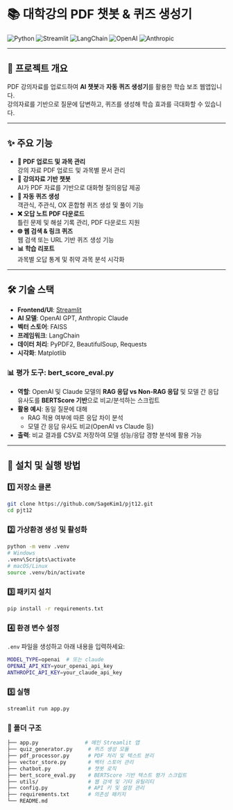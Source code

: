 # 📚 대학강의 PDF 챗봇 & 퀴즈 생성기

![Python](https://img.shields.io/badge/Python-3.9%2B-blue)
![Streamlit](https://img.shields.io/badge/Streamlit-1.x-red)
![LangChain](https://img.shields.io/badge/LangChain-Framework-green)
![OpenAI](https://img.shields.io/badge/OpenAI-GPT-yellow)
![Anthropic](https://img.shields.io/badge/Claude-AI-orange)

---

## 🔎 프로젝트 개요  
PDF 강의자료를 업로드하여 **AI 챗봇**과 **자동 퀴즈 생성기**를 활용한 학습 보조 웹앱입니다.  
강의자료를 기반으로 질문에 답변하고, 퀴즈를 생성해 학습 효과를 극대화할 수 있습니다.

---

## ✨ 주요 기능
- **📁 PDF 업로드 및 과목 관리**  
  강의 자료 PDF 업로드 및 과목별 문서 관리  
- **💬 강의자료 기반 챗봇**  
  AI가 PDF 자료를 기반으로 대화형 질의응답 제공  
- **📝 자동 퀴즈 생성**  
  객관식, 주관식, OX 혼합형 퀴즈 생성 및 풀이 기능  
- **❌ 오답 노트 PDF 다운로드**  
  틀린 문제 및 해설 기록 관리, PDF 다운로드 지원  
- **🌐 웹 검색 & 링크 퀴즈**  
  웹 검색 또는 URL 기반 퀴즈 생성 기능  
- **📊 학습 리포트**  
  과목별 오답 통계 및 취약 과목 분석 시각화  

---

## 🛠 기술 스택
- **Frontend/UI**: [Streamlit](https://streamlit.io)  
- **AI 모델**: OpenAI GPT, Anthropic Claude  
- **벡터 스토어**: FAISS  
- **프레임워크**: LangChain  
- **데이터 처리**: PyPDF2, BeautifulSoup, Requests  
- **시각화**: Matplotlib  

### 📊 평가 도구: bert_score_eval.py
- **역할**: OpenAI 및 Claude 모델의 **RAG 응답 vs Non-RAG 응답** 및 모델 간 응답 유사도를 **BERTScore 기반**으로 비교/분석하는 스크립트
- **활용 예시**: 동일 질문에 대해
  - RAG 적용 여부에 따른 응답 차이 분석
  - 모델 간 응답 유사도 비교(OpenAI vs Claude 등)
- **출력**: 비교 결과를 CSV로 저장하여 모델 성능/응답 경향 분석에 활용 가능

---

## 🚀 설치 및 실행 방법

### 1️⃣ 저장소 클론
```bash
git clone https://github.com/SageKim1/pjt12.git
cd pjt12
```

### 2️⃣ 가상환경 생성 및 활성화
```bash
python -m venv .venv
# Windows
.venv\Scripts\activate
# macOS/Linux
source .venv/bin/activate
```

### 3️⃣ 패키지 설치
```bash
pip install -r requirements.txt
```

### 4️⃣ 환경 변수 설정
`.env` 파일을 생성하고 아래 내용을 입력하세요:
```bash
MODEL_TYPE=openai  # 또는 claude
OPENAI_API_KEY=your_openai_api_key
ANTHROPIC_API_KEY=your_claude_api_key
```

### 5️⃣ 실행
```bash
streamlit run app.py
```

### 📂 폴더 구조
```bash
├── app.py               # 메인 Streamlit 앱
├── quiz_generator.py     # 퀴즈 생성 모듈
├── pdf_processor.py      # PDF 처리 및 텍스트 분리
├── vector_store.py       # 벡터 스토어 관리
├── chatbot.py            # 챗봇 로직
├── bert_score_eval.py    # BERTScore 기반 텍스트 평가 스크립트
├── utils/                # 웹 검색 및 기타 유틸리티
├── config.py             # API 키 및 설정 관리
├── requirements.txt      # 의존성 패키지
└── README.md
```